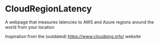 # CloudRegionLatency
A webpage that measures latencies to AWS and Azure regions around the world from your location

Inspiration from the (outdated) https://www.cloudping.info/ website
